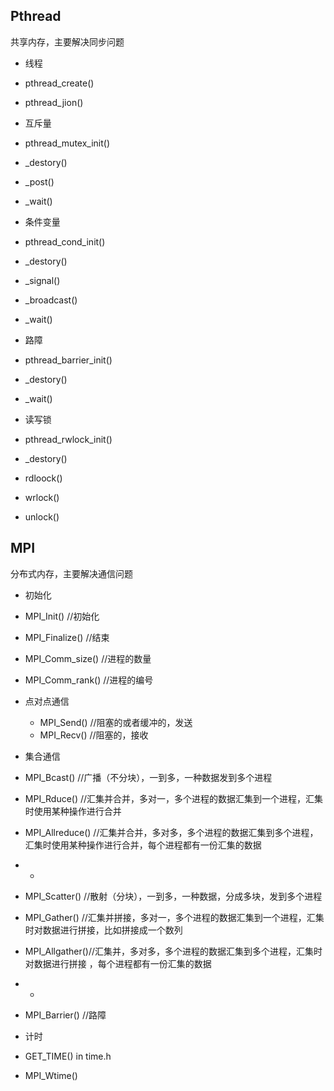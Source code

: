 ## Pthread
共享内存，主要解决同步问题
* 线程
 * pthread_create()
 * pthread_jion()

* 互斥量
 * pthread_mutex_init()
 * _destory()
 * _post()
 * _wait()
 
* 条件变量
 * pthread_cond_init()
 * _destory()
 * _signal()
 * _broadcast()
 * _wait()
 
* 路障
 * pthread_barrier_init()
 * _destory()
 * _wait()

* 读写锁
 * pthread_rwlock_init()
 * _destory()
 * rdloock()
 * wrlock()
 * unlock()

## MPI
分布式内存，主要解决通信问题
* 初始化
 * MPI_Init() //初始化
 * MPI_Finalize() //结束
 * MPI_Comm_size() //进程的数量
 * MPI_Comm_rank() //进程的编号

* 点对点通信
  * MPI_Send() //阻塞的或者缓冲的，发送
  * MPI_Recv() //阻塞的，接收
 
* 集合通信
 * MPI_Bcast() //广播（不分块），一到多，一种数据发到多个进程
 * MPI_Rduce() //汇集并合并，多对一，多个进程的数据汇集到一个进程，汇集时使用某种操作进行合并
 * MPI_Allreduce() //汇集并合并，多对多，多个进程的数据汇集到多个进程，汇集时使用某种操作进行合并，每个进程都有一份汇集的数据
 * -
 * MPI_Scatter() //散射（分块），一到多，一种数据，分成多块，发到多个进程
 * MPI_Gather() //汇集并拼接，多对一，多个进程的数据汇集到一个进程，汇集时对数据进行拼接，比如拼接成一个数列
 * MPI_Allgather()//汇集并，多对多，多个进程的数据汇集到多个进程，汇集时对数据进行拼接 ，每个进程都有一份汇集的数据
 * -
 * MPI_Barrier() //路障

* 计时
 * GET_TIME() in time.h
 * MPI_Wtime()

